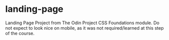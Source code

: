 # landing-page

Landing Page Project from The Odin Project CSS Foundations module. Do not expect to look nice on mobile, as it was not required/learned at this step of the course. 
